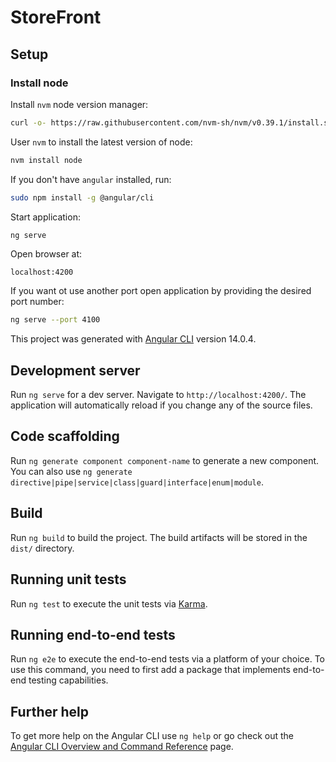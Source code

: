 # StoreFront

## Setup

### Install node
Install `nvm` node version manager:
```bash
curl -o- https://raw.githubusercontent.com/nvm-sh/nvm/v0.39.1/install.sh | bash
```
User `nvm` to install the latest version of node:
```bash
nvm install node
```

If you don't have `angular` installed, run:
```bash
sudo npm install -g @angular/cli
```

Start application:
```bash
ng serve
```

Open browser at:
```
localhost:4200
```
If you want ot use another port open application by providing the desired port number:
```bash
ng serve --port 4100
```


This project was generated with [Angular CLI](https://github.com/angular/angular-cli) version 14.0.4.

## Development server

Run `ng serve` for a dev server. Navigate to `http://localhost:4200/`. The application will automatically reload if you change any of the source files.

## Code scaffolding

Run `ng generate component component-name` to generate a new component. You can also use `ng generate directive|pipe|service|class|guard|interface|enum|module`.

## Build

Run `ng build` to build the project. The build artifacts will be stored in the `dist/` directory.

## Running unit tests

Run `ng test` to execute the unit tests via [Karma](https://karma-runner.github.io).

## Running end-to-end tests

Run `ng e2e` to execute the end-to-end tests via a platform of your choice. To use this command, you need to first add a package that implements end-to-end testing capabilities.

## Further help

To get more help on the Angular CLI use `ng help` or go check out the [Angular CLI Overview and Command Reference](https://angular.io/cli) page.
